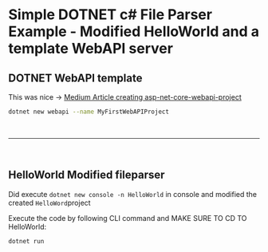 # Simple DOTNET c# File Parser Example - Modified HelloWorld and a template WebAPI server

## DOTNET WebAPI template

This was nice -> [Medium Article creating asp-net-core-webapi-project](https://medium.com/c-sharp-programming/creating-an-asp-net-core-web-api-project-using-net-core-cli-a-step-by-step-guide-44699c03c3c5)

```bash
dotnet new webapi --name MyFirstWebAPIProject
```

<br>

---

<br>

## HelloWorld Modified fileparser

Did execute `dotnet new console -n HelloWorld` in console and modified the created `HelloWord`project

Execute the code by following CLI command and MAKE SURE TO CD TO HelloWorld:

```bash
dotnet run
```
